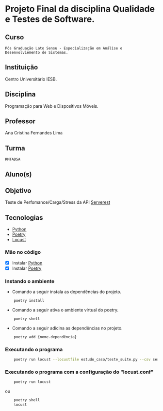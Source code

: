 # Projeto Final da disciplina Qualidade e Testes de Software.

## Curso

    Pós Graduação Lato Sensu - Especialização em Análise e Desenvolviemento de Sistemas.

## Instituição

Centro Universitário IESB.

## Disciplina

Programação para Web e Dispositivos Móveis.

## Professor

Ana Cristina Fernandes Lima

## Turma

    RMTADSA

## Aluno(s)

## Objetivo

Teste de Perfomance/Carga/Stress da API [Serverest](https://serverest.dev/)

## Tecnologias

- [Python](https://www.python.org/)
- [Poetry](https://python-poetry.org/)
- [Locust](https://locust.io/)

### Mão no código

- [x] Instalar [Python](https://www.python.org/downloads/)
- [x] Instalar [Poetry](https://github.com/python-poetry/poetry#Installation)

### Instando o ambiente

- Comando a seguir instala as dependências do projeto.

```sh
    poetry install
```

- Comando a seguir ativa o ambiente virtual do poetry.

```sh
    poetry shell
```

- Comando a seguir adicina as dependências no projeto.

```sh
    poetry add {nome-dependência}
```

### Executando o programa

```sh
    poetry run locust --locustfile estudo_caso/teste_suite.py --csv serveres_test --logfile serverest_test --host https://serverest.dev 
```

### Executando o programa com a configuração do "locust.conf"
```sh
    poetry run locust  
```
ou 

```sh
    poetry shell
    locust  
```


